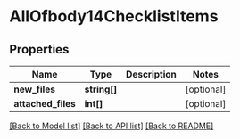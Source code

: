 # AllOfbody14ChecklistItems

## Properties
Name | Type | Description | Notes
------------ | ------------- | ------------- | -------------
**new_files** | **string[]** |  | [optional] 
**attached_files** | **int[]** |  | [optional] 

[[Back to Model list]](../../README.md#documentation-for-models) [[Back to API list]](../../README.md#documentation-for-api-endpoints) [[Back to README]](../../README.md)

